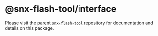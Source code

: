 # @snx-flash-tool/interface

Please visit the [parent `snx-flash-tool` repository](https://github.com/gg2001/snx-flash-tool#readme) for documentation and details on this package.
